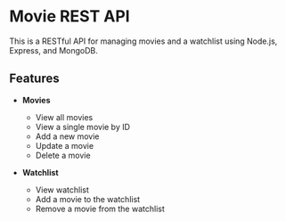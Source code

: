 # Movie REST API

This is a RESTful API for managing movies and a watchlist using Node.js, Express, and MongoDB.

## Features

- **Movies**
  - View all movies
  - View a single movie by ID
  - Add a new movie
  - Update a movie
  - Delete a movie

- **Watchlist**
  - View watchlist
  - Add a movie to the watchlist
  - Remove a movie from the watchlist

